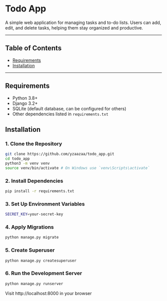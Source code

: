 # Todo App

A simple web application for managing tasks and to-do lists. Users can add, edit, and delete tasks, helping them stay organized and productive.

---

## Table of Contents

- [Requirements](#requirements)
- [Installation](#installation)

---

## Requirements

- Python 3.8+
- Django 3.2+
- SQLite (default database, can be configured for others)
- Other dependencies listed in `requirements.txt`

## Installation

### 1. Clone the Repository

```bash
git clone https://github.com/yzaazaa/todo_app.git
cd todo_app
python3 -m venv venv
source venv/bin/activate # On Windows use `venv\Scripts\activate`
```

### 2. Install Dependencies

```bash
pip install -r requirements.txt
```

### 3. Set Up Environment Variables

```bash
SECRET_KEY=your-secret-key
```

### 4. Apply Migrations

```bash
python manage.py migrate
```

### 5. Create Superuser

```bash
python manage.py createsuperuser
```

### 6. Run the Development Server

```bash
python manage.py runserver
```

Visit http://localhost:8000 in your browser
